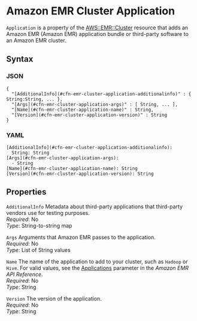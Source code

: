 # Amazon EMR Cluster Application<a name="aws-properties-emr-cluster-application"></a>

`Application` is a property of the [AWS::EMR::Cluster](aws-resource-emr-cluster.md) resource that adds an Amazon EMR \(Amazon EMR\) application bundle or third\-party software to an Amazon EMR cluster\.

## Syntax<a name="w3ab2c21c14e1059b5"></a>

### JSON<a name="aws-properties-emr-cluster-application-syntax.json"></a>

```
{
  "[AdditionalInfo](#cfn-emr-cluster-application-additionalinfo)" : { String:String, ... },
  "[Args](#cfn-emr-cluster-application-args)" : [ String, ... ],
  "[Name](#cfn-emr-cluster-application-name)" : String,
  "[Version](#cfn-emr-cluster-application-version)" : String
}
```

### YAML<a name="aws-properties-emr-cluster-application-syntax.yaml"></a>

```
[AdditionalInfo](#cfn-emr-cluster-application-additionalinfo):
  String: String
[Args](#cfn-emr-cluster-application-args):
  - String
[Name](#cfn-emr-cluster-application-name): String
[Version](#cfn-emr-cluster-application-version): String
```

## Properties<a name="w3ab2c21c14e1059b7"></a>

`AdditionalInfo`  <a name="cfn-emr-cluster-application-additionalinfo"></a>
Metadata about third\-party applications that third\-party vendors use for testing purposes\.  
*Required*: No  
*Type*: String\-to\-string map

`Args`  <a name="cfn-emr-cluster-application-args"></a>
Arguments that Amazon EMR passes to the application\.  
*Required*: No  
*Type*: List of String values

`Name`  <a name="cfn-emr-cluster-application-name"></a>
The name of the application to add to your cluster, such as `Hadoop` or `Hive`\. For valid values, see the [Applications](http://docs.aws.amazon.com/ElasticMapReduce/latest/API/API_RunJobFlow.html) parameter in the *Amazon EMR API Reference*\.  
*Required*: No  
*Type*: String

`Version`  <a name="cfn-emr-cluster-application-version"></a>
The version of the application\.  
*Required*: No  
*Type*: String